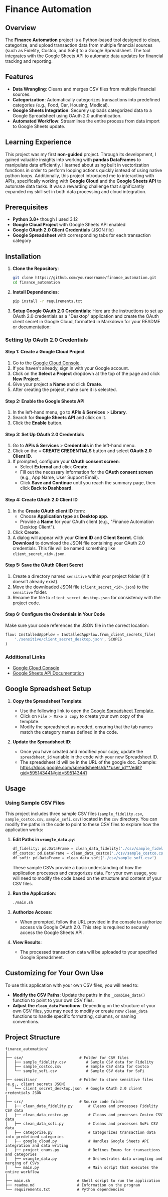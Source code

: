 # Finance Automation

## Overview

The **Finance Automation** project is a Python-based tool designed to clean, categorize, and upload transaction data from multiple financial sources (such as Fidelity, Costco, and SoFi) to a Google Spreadsheet. The tool integrates with the Google Sheets API to automate data updates for financial tracking and reporting.

## Features

- **Data Wrangling**: Cleans and merges CSV files from multiple financial sources.
- **Categorization**: Automatically categorizes transactions into predefined categories (e.g., Food, Car, Housing, Medical).
- **Google Sheets Integration**: Securely uploads categorized data to a Google Spreadsheet using OAuth 2.0 authentication.
- **Automated Workflow**: Streamlines the entire process from data import to Google Sheets update.

## Learning Experience

This project was my first **non-guided** project. Through its development, I gained valuable insights into working with **pandas DataFrames** to manipulate data efficiently. I learned about using built in vectorization functions in order to perform looping actions quickly isntead of using native python loops. Additionally, this project introduced me to interacting with APIs, specifically working with **Google Cloud** and the **Google Sheets API** to automate data tasks. It was a rewarding challenge that significantly expanded my skill set in both data processing and cloud integration.

## Prerequisites

- **Python 3.8+** though I used 3.12
- **Google Cloud Project** with Google Sheets API enabled
- **Google OAuth 2.0 Client Credentials** (JSON file)
- **Google Spreadsheet** with corresponding tabs for each transaction category

## Installation

1. **Clone the Repository**:

    ```bash
    git clone https://github.com/yourusername/finance_automation.git
    cd finance_automation
    ```

2. **Install Dependencies**:

    ```bash
    pip install -r requirements.txt
    ```

3. **Setup Google OAuth 2.0 Credentials**:
    Here are the instructions to set up OAuth 2.0 credentials as a "Desktop" application and create the OAuth client secret in Google Cloud, formatted in Markdown for your README or documentation:

### Setting Up OAuth 2.0 Credentials

#### Step 1: Create a Google Cloud Project

1. Go to the [Google Cloud Console](https://console.cloud.google.com/).
2. If you haven't already, sign in with your Google account.
3. Click on the **Select a Project** dropdown at the top of the page and click **New Project**.
4. Give your project a **Name** and click **Create**.
5. After creating the project, make sure it is selected.

#### Step 2: Enable the Google Sheets API

1. In the left-hand menu, go to **APIs & Services** > **Library**.
2. Search for **Google Sheets API** and click on it.
3. Click the **Enable** button.

#### Step 3: Set Up OAuth 2.0 Credentials

1. Go to **APIs & Services** > **Credentials** in the left-hand menu.
2. Click on the **+ CREATE CREDENTIALS** button and select **OAuth 2.0 Client ID**.
3. If prompted, configure your **OAuth consent screen**:
   - Select **External** and click **Create**.
   - Fill out the necessary information for the **OAuth consent screen** (e.g., App Name, User Support Email).
   - Click **Save and Continue** until you reach the summary page, then click **Back to Dashboard**.

#### Step 4: Create OAuth 2.0 Client ID

1. In the **Create OAuth client ID** form:
   - Choose **Application type** as **Desktop app**.
   - Provide a **Name** for your OAuth client (e.g., "Finance Automation Desktop Client").
2. Click **Create**.
3. A dialog will appear with your **Client ID** and **Client Secret**. Click **Download** to download the JSON file containing your OAuth 2.0 credentials. This file will be named something like `client_secret_<id>.json`.

#### Step 5: Save the OAuth Client Secret

1. Create a directory named `sensitive` within your project folder (if it doesn’t already exist).
2. Move the downloaded JSON file (`client_secret_<id>.json`) to the `sensitive` folder.
3. Rename the file to `client_secret_desktop.json` for consistency with the project code.

#### Step 6: Configure the Credentials in Your Code

Make sure your code references the JSON file in the correct location:

```python
flow: InstalledAppFlow = InstalledAppFlow.from_client_secrets_file(
    './sensitive/client_secret_desktop.json', SCOPES
)
```
### Additional Links

- [Google Cloud Console](https://console.cloud.google.com/)
- [Google Sheets API Documentation](https://developers.google.com/sheets/api)


## Google Spreadsheet Setup

1. **Copy the Spreadsheet Template**:
   - Use the following link to open the [Google Spreadsheet Template](https://docs.google.com/spreadsheets/d/1T_-oDRsrrKe0pmfGlSkh59K80fc3AmMVJphW7OEh09A/edit?usp=sharing).
   - Click on `File > Make a copy` to create your own copy of the template.
   - Modify the spreadsheet as needed, ensuring that the tab names match the category names defined in the code.

2. **Update the Spreadsheet ID**:
   - Once you have created and modified your copy, update the `spreadsheet_id` variable in the code with your new Spreadsheet ID.
   - The spreadsheet id will be in the URL of the google doc. Example: https://docs.google.com/spreadsheets/d/**user_id**/edit?gid=595143441#gid=595143441

## Usage

### Using Sample CSV Files

This project includes three sample CSV files (`sample_fidelity.csv`, `sample_costco.csv`, `sample_sofi.csv`) located in the `csv` directory. You can modify the paths in the code to point to these CSV files to explore how the application works:

1. **Edit Paths in `wrangle_data.py`**:

    ```python
    df_fidelity: pd.DataFrame = clean_data_fidelity('./csv/sample_fidelity.csv')
    df_costco: pd.DataFrame = clean_data_costco('./csv/sample_costco.csv')
    df_sofi: pd.DataFrame = clean_data_sofi('./csv/sample_sofi.csv')
    ```

   These sample CSVs provide a basic understanding of how the application processes and categorizes data. For your own usage, you will need to modify the code based on the structure and content of your CSV files.

2. **Run the Application**:

    ```bash
    ./main.sh
    ```

3. **Authorize Access**:
   - When prompted, follow the URL provided in the console to authorize access via Google OAuth 2.0. This step is required to securely access the Google Sheets API.

4. **View Results**:
   - The processed transaction data will be uploaded to your specified Google Spreadsheet.

## Customizing for Your Own Use

To use this application with your own CSV files, you will need to:

- **Modify the CSV Paths**: Update the paths in the `_combine_data()` function to point to your own CSV files.
- **Adjust the `clean_data` Functions**: Depending on the structure of your own CSV files, you may need to modify or create new `clean_data` functions to handle specific formatting, columns, or naming conventions.

## Project Structure

```plaintext
finance_automation/
│
├── csv/                         # Folder for CSV files
│   ├── sample_fidelity.csv         # Sample CSV data for Fidelity
│   ├── sample_costco.csv           # Sample CSV data for Costco
│   └── sample_sofi.csv             # Sample CSV data for SoFi
│
├── sensitive/                   # Folder to store sensitive files (e.g., client secrets JSON)
│   └── client_secret_desktop.json  # Google OAuth 2.0 client credentials JSON
│
├── src/                         # Source code folder
│   ├── clean_data_fidelity.py       # Cleans and processes Fidelity CSV data
│   ├── clean_data_costco.py         # Cleans and processes Costco CSV data
│   ├── clean_data_sofi.py           # Cleans and processes SoFi CSV data
│   ├── categorize.py                # Categorizes transaction data into predefined categories
│   ├── google_cloud.py              # Handles Google Sheets API integration and data writing
│   ├── project_enums.py             # Defines Enums for transactions and categories
│   ├── wrangle_data.py              # Orchestrates data wrangling and merging of CSVs
│   └── main.py                      # Main script that executes the entire workflow
│
├── main.sh                     # Shell script to run the application
├── readme.md                   # Information on the program
└── requirements.txt            # Python dependencies